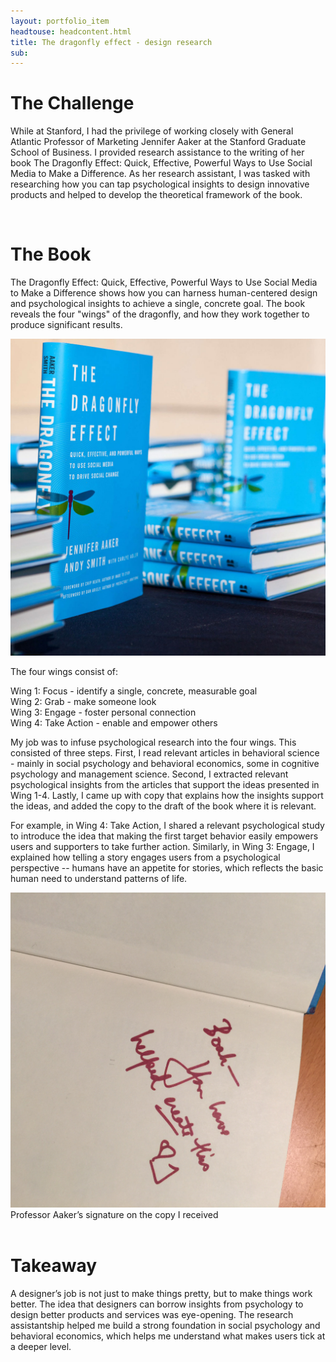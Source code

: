 ```yaml
---
layout: portfolio_item
headtouse: headcontent.html
title: The dragonfly effect - design research
sub: 
---
```

# The Challenge

While at Stanford, I had the privilege of working closely with General Atlantic Professor of Marketing Jennifer Aaker at the Stanford Graduate School of Business. I provided research assistance to the writing of her book The Dragonfly Effect: Quick, Effective, Powerful Ways to Use Social Media to Make a Difference. As her research assistant, I was tasked with researching how you can tap psychological insights to design innovative products and helped to develop the theoretical framework of the book.  

<br>

# The Book
 
The Dragonfly Effect: Quick, Effective, Powerful Ways to Use Social Media to Make a Difference shows how you can harness human-centered design and psychological insights to achieve a single, concrete goal. The book reveals the four "wings" of the dragonfly, and how they work together to produce significant results. 

<img src="/images/dragonflyeffet.jpg">

The four wings consist of:  

Wing 1: Focus - identify a single, concrete, measurable goal <br>
Wing 2: Grab - make someone look <br>
Wing 3: Engage - foster personal connection <br>
Wing 4: Take Action - enable and empower others 

My job was to infuse psychological research into the four wings. This consisted of three steps. 
First, I read relevant articles in behavioral science - mainly in social psychology and behavioral economics, some in cognitive psychology and management science. Second, I extracted relevant psychological insights from the articles that support the ideas presented in Wing 1-4. Lastly, I came up with copy that explains how the insights support the ideas, and added the copy to the draft of the book where it is relevant.     

For example, in Wing 4: Take Action, I shared a relevant psychological study to introduce the idea that making the first target behavior easily empowers users and supporters to take further action. Similarly, in Wing 3: Engage, I explained how telling a story engages users from a psychological perspective -- humans have an appetite for stories, which reflects the basic human need to understand patterns of life. 
<br>  

<img src="/images/aaker.JPG" width="100%" style="margin-left:0px; transform: rotate(90deg); -webkit-transform: rotate(90deg);" />
<div class="dfly">Professor Aaker’s signature on the copy I received</div>

<br>

# Takeaway  

A designer’s job is not just to make things pretty, but to make things work better. The idea that designers can borrow insights from psychology to design better products and services was eye-opening. The research assistantship helped me build a strong foundation in social psychology and behavioral economics, which helps me understand what makes users tick at a deeper level. 


